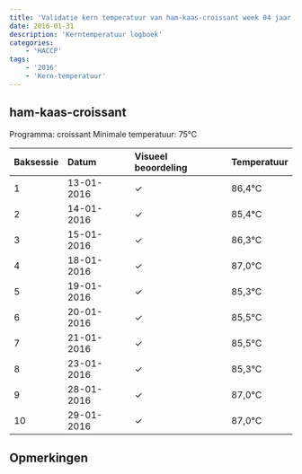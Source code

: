 ```yaml
---
title: 'Validatie kern temperatuur van ham-kaas-croissant week 04 jaar 2016'
date: 2016-01-31
description: 'Kerntemperatuur logboek'
categories:
    - 'HACCP'
tags:
    - '2016'
    - 'Kern-temperatuur'
---
```


## ham-kaas-croissant

Programma: croissant
Minimale temperatuur: 75°C

| Baksessie | Datum | Visueel beoordeling | Temperatuur |
|:---|:---|:---|:---|
| 1 | 13-01-2016 | &check; | 86,4°C |
| 2 | 14-01-2016 | &check; | 85,4°C |
| 3 | 15-01-2016 | &check; | 86,3°C |
| 4 | 18-01-2016 | &check; | 87,0°C |
| 5 | 19-01-2016 | &check; | 85,3°C |
| 6 | 20-01-2016 | &check; | 85,5°C |
| 7 | 21-01-2016 | &check; | 85,5°C |
| 8 | 23-01-2016 | &check; | 85,3°C |
| 9 | 28-01-2016 | &check; | 87,0°C |
| 10 | 29-01-2016 | &check; | 87,0°C |

## Opmerkingen


